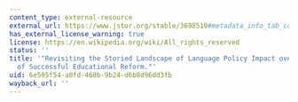 ```yaml
---
content_type: external-resource
external_url: https://www.jstor.org/stable/3698510#metadata_info_tab_contents
has_external_license_warning: true
license: https://en.wikipedia.org/wiki/All_rights_reserved
status: ''
title: '"Revisiting the Storied Landscape of Language Policy Impact over Time: A Case
  of Successful Educational Reform."'
uid: 6e595f54-a0fd-460b-9b24-d6b8d96dd3fb
wayback_url: ''
---
```

